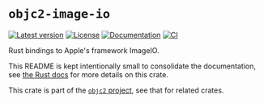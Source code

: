 # `objc2-image-io`

[![Latest version](https://badgen.net/crates/v/objc2-image-io)](https://crates.io/crates/objc2-image-io)
[![License](https://badgen.net/badge/license/Zlib%20OR%20Apache-2.0%20OR%20MIT/blue)](../../LICENSE.md)
[![Documentation](https://docs.rs/objc2-image-io/badge.svg)](https://docs.rs/objc2-image-io/)
[![CI](https://github.com/madsmtm/objc2/actions/workflows/ci.yml/badge.svg)](https://github.com/madsmtm/objc2/actions/workflows/ci.yml)

Rust bindings to Apple's framework ImageIO.

This README is kept intentionally small to consolidate the documentation, see
[the Rust docs](https://docs.rs/objc2-image-io/) for more details on this crate.

This crate is part of the [`objc2` project](https://github.com/madsmtm/objc2),
see that for related crates.
